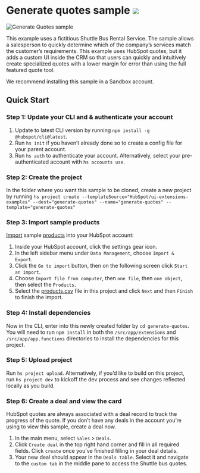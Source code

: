 # Generate quotes sample ![](https://badgen.net/badge/JS/JavaScript/blue)

![Generate Quotes sample](https://github.com/HubSpot/ui-extensions-examples/assets/110251572/345244de-ed4c-4fee-8dd1-5667600ad94d)

This example uses a fictitious Shuttle Bus Rental Service. The sample allows a salesperson to quickly determine which of the company’s services match the customer’s requirements. This example uses HubSpot quotes, but it adds a custom UI inside the CRM so that users can quickly and intuitively create specialized quotes with a lower margin for error than using the full featured quote tool.

We recommend installing this sample in a Sandbox account.

## Quick Start

### Step 1: Update your CLI and & authenticate your account

1. Update to latest CLI version by running `npm install -g @hubspot/cli@latest`.
1. Run `hs init` if you haven’t already done so to create a config file for your parent account.
1. Run `hs auth` to authenticate your account. Alternatively, select your pre-authenticated account with `hs accounts use`.

### Step 2: Create the project

In the folder where you want this sample to be cloned, create a new project by running `hs project create --templateSource="HubSpot/ui-extensions-examples" --dest="generate-quotes" --name="generate-quotes" --template="generate-quotes"`

### Step 3: Import sample products

[Import](https://knowledge.hubspot.com/crm-setup/import-objects) sample [products](./products.csv) into your HubSpot account:

1. Inside your HubSpot account, click the settings gear icon.
1. In the left sidebar menu under `Data Management`, choose `Import & Export`.
1. Click the `Go to import` button, then on the following screen click `Start an import`.
1. Choose `Import file from computer`, then `one file`, then `one object`, then select the `Products`.
1. Select the [products.csv](./products.csv) file in this project and click `Next` and then `Finish` to finish the import.

### Step 4: Install dependencies

Now in the CLI, enter into this newly created folder by `cd generate-quotes`. You will need to run `npm install` in both the `/src/app/extensions` and `/src/app/app.functions` directories to install the dependencies for this project.

### Step 5: Upload project

Run `hs project upload`. Alternatively, if you’d like to build on this project, run `hs project dev` to kickoff the dev process and see changes reflected locally as you build.

### Step 6: Create a deal and view the card

HubSpot quotes are always associated with a deal record to track the progress of the quote. If you don’t have any deals in the account you’re using to view this sample, create a deal now.

1. In the main menu, select `Sales` > `Deals`.
1. Click `Create deal` in the top right hand corner and fill in all required fields. Click `create` once you’ve finished filling in your deal details.
1. Your new deal should appear in the `Deals table`. Select it and navigate to the `custom tab` in the middle pane to access the Shuttle bus quotes.

